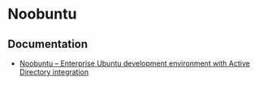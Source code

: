 # Noobuntu

## Documentation

* [Noobuntu – Enterprise Ubuntu development environment with Active Directory integration](https://noobient.com/2019/10/11/noobuntu-enterprise-ubuntu-development-environment-with-active-directory-integration/)
